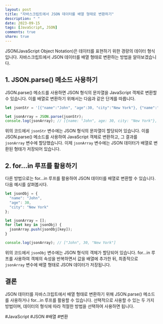 ```yaml
---
layout: post
title: "자바스크립트에서 JSON 데이터를 배열 형태로 변환하기"
description: " "
date: 2023-09-15
tags: [JavaScript, JSON]
comments: true
share: true
---
```


JSON(JavaScript Object Notation)은 데이터를 표현하기 위한 경량의 데이터 형식입니다. 자바스크립트에서 JSON 데이터를 배열 형태로 변환하는 방법을 알아보겠습니다.

## 1. JSON.parse() 메소드 사용하기
JSON.parse() 메소드를 사용하면 JSON 형식의 문자열을 JavaScript 객체로 변환할 수 있습니다. 이를 배열로 변환하기 위해서는 다음과 같은 단계를 따릅니다.

```javascript
let jsonStr = '[{"name":"John", "age":30, "city":"New York"}, {"name":"Jane", "age":25, "city":"London"}]';

let jsonArray = JSON.parse(jsonStr);
console.log(jsonArray); // [{name: "John", age: 30, city: "New York"}, {name: "Jane", age: 25, city: "London"}]
```

위의 코드에서 `jsonStr` 변수에는 JSON 형식의 문자열이 할당되어 있습니다. 이를 JSON.parse() 메소드를 사용하여 JavaScript 객체로 변환하고, 그 결과를 `jsonArray` 변수에 할당했습니다. 이제 `jsonArray` 변수에는 JSON 데이터가 배열로 변환된 형태가 저장되어 있습니다.

## 2. for...in 루프를 활용하기
다른 방법으로는 for...in 루프를 활용하여 JSON 데이터를 배열로 변환할 수 있습니다. 다음 예시를 살펴봅시다.

```javascript
let jsonObj = {
  "name": "John",
  "age": 30,
  "city": "New York"
};

let jsonArray = [];
for (let key in jsonObj) {
  jsonArray.push(jsonObj[key]);
}

console.log(jsonArray); // ["John", 30, "New York"]
```

위의 코드에서 `jsonObj` 변수에는 JSON 형식의 객체가 할당되어 있습니다. for...in 루프를 사용하여 객체의 속성을 반복하면서 값을 배열에 추가한 뒤, 최종적으로 `jsonArray` 변수에 배열 형태로 JSON 데이터가 저장됩니다.

## 결론
JSON 데이터를 자바스크립트에서 배열 형태로 변환하기 위해 JSON.parse() 메소드를 사용하거나 for...in 루프를 활용할 수 있습니다. 선택적으로 사용할 수 있는 두 가지 방법이며, 데이터의 형식에 따라 적절한 방법을 선택하여 사용하면 됩니다.

#JavaScript #JSON #배열 #변환